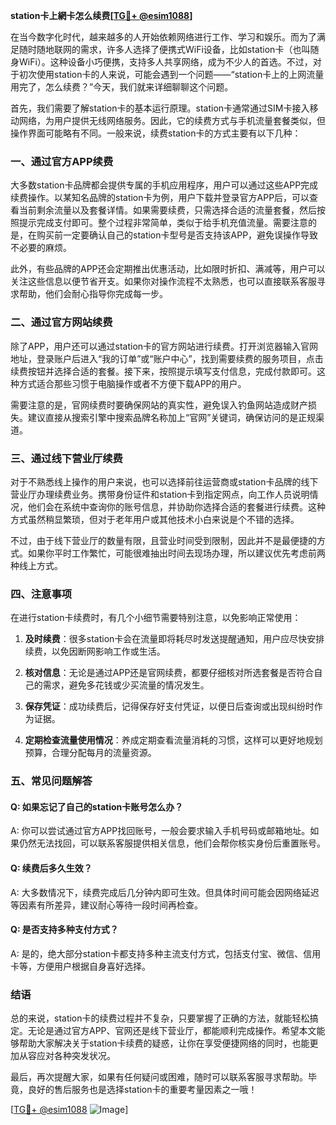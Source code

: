**station卡上網卡怎么续费[[TG💪+ @esim1088](https://t.me/s/esim1088)]**

在当今数字化时代，越来越多的人开始依赖网络进行工作、学习和娱乐。而为了满足随时随地联网的需求，许多人选择了便携式WiFi设备，比如station卡（也叫随身WiFi）。这种设备小巧便携，支持多人共享网络，成为不少人的首选。不过，对于初次使用station卡的人来说，可能会遇到一个问题——“station卡上的上网流量用完了，怎么续费？”今天，我们就来详细聊聊这个问题。

首先，我们需要了解station卡的基本运行原理。station卡通常通过SIM卡接入移动网络，为用户提供无线网络服务。因此，它的续费方式与手机流量套餐类似，但操作界面可能略有不同。一般来说，续费station卡的方式主要有以下几种：

### **一、通过官方APP续费**

大多数station卡品牌都会提供专属的手机应用程序，用户可以通过这些APP完成续费操作。以某知名品牌的station卡为例，用户下载并登录官方APP后，可以查看当前剩余流量以及套餐详情。如果需要续费，只需选择合适的流量套餐，然后按照提示完成支付即可。整个过程非常简单，类似于给手机充值流量。需要注意的是，在购买前一定要确认自己的station卡型号是否支持该APP，避免误操作导致不必要的麻烦。

此外，有些品牌的APP还会定期推出优惠活动，比如限时折扣、满减等，用户可以关注这些信息以便节省开支。如果你对操作流程不太熟悉，也可以直接联系客服寻求帮助，他们会耐心指导你完成每一步。

### **二、通过官方网站续费**

除了APP，用户还可以通过station卡的官方网站进行续费。打开浏览器输入官网地址，登录账户后进入“我的订单”或“账户中心”，找到需要续费的服务项目，点击续费按钮并选择合适的套餐。接下来，按照提示填写支付信息，完成付款即可。这种方式适合那些习惯于电脑操作或者不方便下载APP的用户。

需要注意的是，官网续费时要确保网站的真实性，避免误入钓鱼网站造成财产损失。建议直接从搜索引擎中搜索品牌名称加上“官网”关键词，确保访问的是正规渠道。

### **三、通过线下营业厅续费**

对于不熟悉线上操作的用户来说，也可以选择前往运营商或station卡品牌的线下营业厅办理续费业务。携带身份证件和station卡到指定网点，向工作人员说明情况，他们会在系统中查询你的账号信息，并协助你选择合适的套餐进行续费。这种方式虽然稍显繁琐，但对于老年用户或其他技术小白来说是个不错的选择。

不过，由于线下营业厅的数量有限，且营业时间受到限制，因此并不是最便捷的方式。如果你平时工作繁忙，可能很难抽出时间去现场办理，所以建议优先考虑前两种线上方式。

### **四、注意事项**

在进行station卡续费时，有几个小细节需要特别注意，以免影响正常使用：

1. **及时续费**：很多station卡会在流量即将耗尽时发送提醒通知，用户应尽快安排续费，以免因断网影响工作或生活。
   
2. **核对信息**：无论是通过APP还是官网续费，都要仔细核对所选套餐是否符合自己的需求，避免多花钱或少买流量的情况发生。

3. **保存凭证**：成功续费后，记得保存好支付凭证，以便日后查询或出现纠纷时作为证据。

4. **定期检查流量使用情况**：养成定期查看流量消耗的习惯，这样可以更好地规划预算，合理分配每月的流量资源。

### **五、常见问题解答**

#### Q: 如果忘记了自己的station卡账号怎么办？
A: 你可以尝试通过官方APP找回账号，一般会要求输入手机号码或邮箱地址。如果仍然无法找回，可以联系客服提供相关信息，他们会帮你核实身份后重置账号。

#### Q: 续费后多久生效？
A: 大多数情况下，续费完成后几分钟内即可生效。但具体时间可能会因网络延迟等因素有所差异，建议耐心等待一段时间再检查。

#### Q: 是否支持多种支付方式？
A: 是的，绝大部分station卡都支持多种主流支付方式，包括支付宝、微信、信用卡等，方便用户根据自身喜好选择。

### **结语**

总的来说，station卡的续费过程并不复杂，只要掌握了正确的方法，就能轻松搞定。无论是通过官方APP、官网还是线下营业厅，都能顺利完成操作。希望本文能够帮助大家解决关于station卡续费的疑惑，让你在享受便捷网络的同时，也能更加从容应对各种突发状况。

最后，再次提醒大家，如果有任何疑问或困难，随时可以联系客服寻求帮助。毕竟，良好的售后服务也是选择station卡的重要考量因素之一哦！

[[TG💪+ @esim1088](https://t.me/s/esim1088) ![Image](https://i.postimg.cc/4NQfJmqS/Snipaste-2025-05-13-00-14-12.png)]